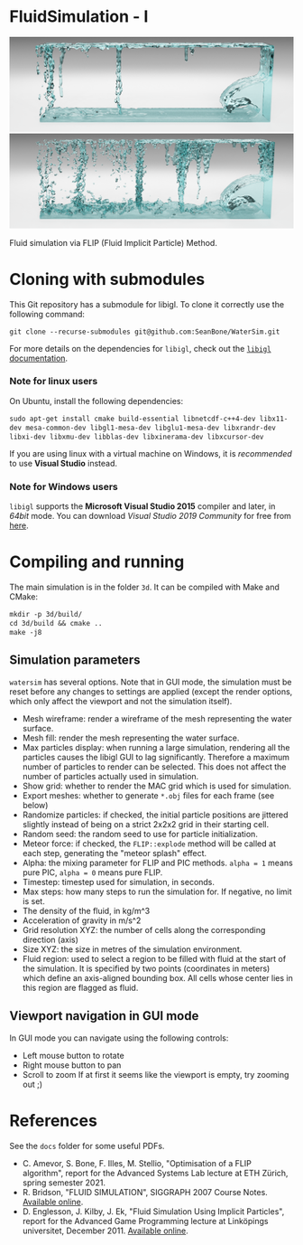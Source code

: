 # FluidSimulation - I

![Low-resolution simulation](docs/dam-break-low-res.png)
![High-resolution simulation](docs/dam-break-high-res.png)

Fluid simulation via FLIP (Fluid Implicit Particle) Method.


# Cloning with submodules

This Git repository has a submodule for libigl. To clone it correctly use the following command:

    git clone --recurse-submodules git@github.com:SeanBone/WaterSim.git

For more details on the dependencies for `libigl`, check out the [`libigl` documentation](https://libigl.github.io/tutorial/).

### Note for linux users

On Ubuntu, install the following dependencies:

```
sudo apt-get install cmake build-essential libnetcdf-c++4-dev libx11-dev mesa-common-dev libgl1-mesa-dev libglu1-mesa-dev libxrandr-dev libxi-dev libxmu-dev libblas-dev libxinerama-dev libxcursor-dev
```

If you are using linux with a virtual machine on Windows, it is *recommended* to use **Visual Studio** instead.

### Note for Windows users

`libigl` supports the **Microsoft Visual Studio 2015** compiler and later, in *64bit* mode. You can download *Visual Studio 2019 Community* for free from [here](https://visualstudio.microsoft.com/vs/).

# Compiling and running

The main simulation is in the folder `3d`. It can be compiled with Make and CMake:

    mkdir -p 3d/build/
    cd 3d/build && cmake ..
    make -j8

## Simulation parameters

`watersim` has several options. Note that in GUI mode, the simulation must be reset before any changes to settings are applied (except the render options, which only affect the viewport and not the simulation itself).

 - Mesh wireframe: render a wireframe of the mesh representing the water surface.
 - Mesh fill: render the mesh representing the water surface.
 - Max particles display: when running a large simulation, rendering all the particles causes the libigl GUI to lag significantly. Therefore a maximum number of particles to render can be selected. This does not affect the number of particles actually used in simulation.
 - Show grid: whether to render the MAC grid which is used for simulation.
 - Export meshes: whether to generate `*.obj` files for each frame (see below)
 - Randomize particles: if checked, the initial particle positions are jittered slightly instead of being on a strict 2x2x2 grid in their starting cell.
 - Random seed: the random seed to use for particle initialization.
 - Meteor force: if checked, the `FLIP::explode` method will be called at each step, generating the "meteor splash" effect.
 - Alpha: the mixing parameter for FLIP and PIC methods. `alpha = 1` means pure PIC, `alpha = 0` means pure FLIP.
 - Timestep: timestep used for simulation, in seconds.
 - Max steps: how many steps to run the simulation for. If negative, no limit is set.
 - The density of the fluid, in kg/m^3
 - Acceleration of gravity in m/s^2
 - Grid resolution XYZ: the number of cells along the corresponding direction (axis)
 - Size XYZ: the size in metres of the simulation environment.
 - Fluid region: used to select a region to be filled with fluid at the start of the simulation. It is specified by two points (coordinates in meters) which define an axis-aligned bounding box. All cells whose center lies in this region are flagged as fluid.


## Viewport navigation in GUI mode

In GUI mode you can navigate using the following controls:
- Left mouse button to rotate
- Right mouse button to pan
- Scroll to zoom
If at first it seems like the viewport is empty, try zooming out ;)


# References

See the `docs` folder for some useful PDFs.

- C. Amevor, S. Bone, F. Illes, M. Stellio, "Optimisation of a FLIP algorithm", report for the Advanced Systems Lab lecture at ETH Zürich, spring semester 2021.
- R. Bridson, "FLUID SIMULATION", SIGGRAPH 2007 Course Notes. [Available online](https://www.cs.ubc.ca/~rbridson/fluidsimulation/fluids_notes.pdf).
- D. Englesson, J. Kilby, J. Ek, "Fluid Simulation Using Implicit Particles", report for the Advanced Game Programming lecture at Linköpings universitet, December 2011. [Available online](http://danenglesson.com/flipfluid.html).

